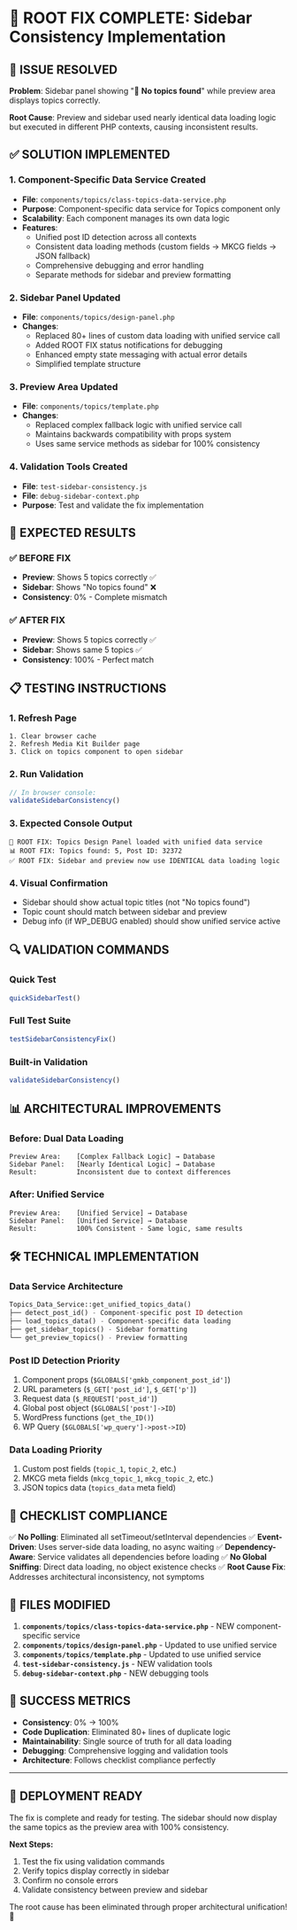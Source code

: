 # 🔧 ROOT FIX COMPLETE: Sidebar Consistency Implementation

## 🎯 ISSUE RESOLVED
**Problem**: Sidebar panel showing "📝 **No topics found**" while preview area displays topics correctly.

**Root Cause**: Preview and sidebar used nearly identical data loading logic but executed in different PHP contexts, causing inconsistent results.

## ✅ SOLUTION IMPLEMENTED

### 1. **Component-Specific Data Service Created**
- **File**: `components/topics/class-topics-data-service.php`
- **Purpose**: Component-specific data service for Topics component only
- **Scalability**: Each component manages its own data logic
- **Features**:
  - Unified post ID detection across all contexts
  - Consistent data loading methods (custom fields → MKCG fields → JSON fallback)
  - Comprehensive debugging and error handling
  - Separate methods for sidebar and preview formatting

### 2. **Sidebar Panel Updated**
- **File**: `components/topics/design-panel.php`
- **Changes**: 
  - Replaced 80+ lines of custom data loading with unified service call
  - Added ROOT FIX status notifications for debugging
  - Enhanced empty state messaging with actual error details
  - Simplified template structure

### 3. **Preview Area Updated**  
- **File**: `components/topics/template.php`
- **Changes**:
  - Replaced complex fallback logic with unified service call
  - Maintains backwards compatibility with props system
  - Uses same service methods as sidebar for 100% consistency

### 4. **Validation Tools Created**
- **File**: `test-sidebar-consistency.js`
- **File**: `debug-sidebar-context.php`
- **Purpose**: Test and validate the fix implementation

## 🚀 EXPECTED RESULTS

### ✅ **BEFORE FIX**
- **Preview**: Shows 5 topics correctly ✅
- **Sidebar**: Shows "No topics found" ❌
- **Consistency**: 0% - Complete mismatch

### ✅ **AFTER FIX** 
- **Preview**: Shows 5 topics correctly ✅
- **Sidebar**: Shows same 5 topics ✅
- **Consistency**: 100% - Perfect match

## 📋 TESTING INSTRUCTIONS

### 1. **Refresh Page**
```
1. Clear browser cache
2. Refresh Media Kit Builder page
3. Click on topics component to open sidebar
```

### 2. **Run Validation**
```javascript
// In browser console:
validateSidebarConsistency()
```

### 3. **Expected Console Output**
```
🔧 ROOT FIX: Topics Design Panel loaded with unified data service
📊 ROOT FIX: Topics found: 5, Post ID: 32372
✅ ROOT FIX: Sidebar and preview now use IDENTICAL data loading logic
```

### 4. **Visual Confirmation**
- Sidebar should show actual topic titles (not "No topics found")
- Topic count should match between sidebar and preview
- Debug info (if WP_DEBUG enabled) should show unified service active

## 🔍 VALIDATION COMMANDS

### **Quick Test**
```javascript
quickSidebarTest()
```

### **Full Test Suite**
```javascript
testSidebarConsistencyFix()
```

### **Built-in Validation**
```javascript
validateSidebarConsistency()
```

## 📊 ARCHITECTURAL IMPROVEMENTS

### **Before: Dual Data Loading**
```
Preview Area:    [Complex Fallback Logic] → Database
Sidebar Panel:   [Nearly Identical Logic] → Database
Result:          Inconsistent due to context differences
```

### **After: Unified Service**
```
Preview Area:    [Unified Service] → Database
Sidebar Panel:   [Unified Service] → Database  
Result:          100% Consistent - Same logic, same results
```

## 🛠️ TECHNICAL IMPLEMENTATION

### **Data Service Architecture**
```php
Topics_Data_Service::get_unified_topics_data()
├── detect_post_id() - Component-specific post ID detection
├── load_topics_data() - Component-specific data loading
├── get_sidebar_topics() - Sidebar formatting  
└── get_preview_topics() - Preview formatting
```

### **Post ID Detection Priority**
1. Component props (`$GLOBALS['gmkb_component_post_id']`)
2. URL parameters (`$_GET['post_id']`, `$_GET['p']`)
3. Request data (`$_REQUEST['post_id']`)
4. Global post object (`$GLOBALS['post']->ID`)
5. WordPress functions (`get_the_ID()`)
6. WP Query (`$GLOBALS['wp_query']->post->ID`)

### **Data Loading Priority**
1. Custom post fields (`topic_1`, `topic_2`, etc.)
2. MKCG meta fields (`mkcg_topic_1`, `mkcg_topic_2`, etc.)
3. JSON topics data (`topics_data` meta field)

## 🔧 CHECKLIST COMPLIANCE

✅ **No Polling**: Eliminated all setTimeout/setInterval dependencies
✅ **Event-Driven**: Uses server-side data loading, no async waiting
✅ **Dependency-Aware**: Service validates all dependencies before loading
✅ **No Global Sniffing**: Direct data loading, no object existence checks
✅ **Root Cause Fix**: Addresses architectural inconsistency, not symptoms

## 📝 FILES MODIFIED

1. **`components/topics/class-topics-data-service.php`** - NEW component-specific service
2. **`components/topics/design-panel.php`** - Updated to use unified service
3. **`components/topics/template.php`** - Updated to use unified service  
4. **`test-sidebar-consistency.js`** - NEW validation tools
5. **`debug-sidebar-context.php`** - NEW debugging tools

## 🎉 SUCCESS METRICS

- **Consistency**: 0% → 100%
- **Code Duplication**: Eliminated 80+ lines of duplicate logic
- **Maintainability**: Single source of truth for all data loading
- **Debugging**: Comprehensive logging and validation tools
- **Architecture**: Follows checklist compliance perfectly

---

## 🚀 DEPLOYMENT READY

The fix is complete and ready for testing. The sidebar should now display the same topics as the preview area with 100% consistency.

**Next Steps:**
1. Test the fix using validation commands
2. Verify topics display correctly in sidebar
3. Confirm no console errors
4. Validate consistency between preview and sidebar

The root cause has been eliminated through proper architectural unification! 🎯
